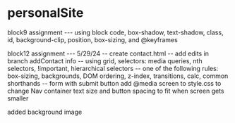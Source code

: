 # personalSite

block9 assignment --- using block code, box-shadow, text-shadow, class, id, background-clip, position, box-sizing, and @keyframes

block12 assignment --- 5/29/24 -- create contact.html -- add edits in branch addContact info -- using grid, selectors: media queries, nth selectors, !important, hierarchical selectors -- one of the following rules: box-sizing, backgrounds, DOM ordering, z-index, transitions, calc, common shorthands -- form with submit button
add @media screen to style.css to change Nav container text size and button spacing to fit when screen gets smaller

added background image
